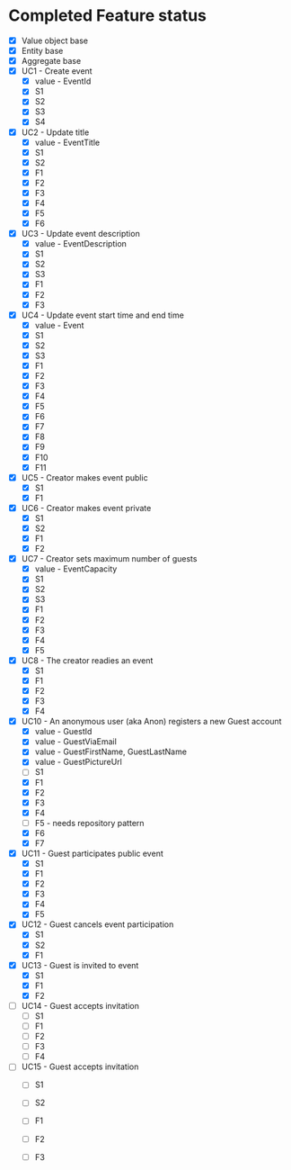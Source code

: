 ﻿# Completed Feature status

* [x] Value object base
* [x] Entity base
* [x] Aggregate base
* [x] UC1 - Create event
    - [x] value - EventId
    - [x] S1
    - [x] S2
    - [x] S3
    - [x] S4
* [x] UC2 - Update title
    - [x] value - EventTitle
    - [x] S1
    - [x] S2
    - [x] F1
    - [x] F2
    - [x] F3
    - [x] F4
    - [x] F5
    - [x] F6
* [x] UC3 - Update event description
    - [x] value - EventDescription
    - [x] S1
    - [x] S2
    - [x] S3
    - [x] F1
    - [x] F2
    - [x] F3
* [x] UC4 - Update event start time and end time
    - [x] value - Event
    - [x] S1
    - [x] S2
    - [x] S3
    - [x] F1
    - [x] F2
    - [x] F3
    - [x] F4
    - [x] F5
    - [x] F6
    - [x] F7
    - [x] F8
    - [x] F9
    - [x] F10
    - [x] F11
* [x] UC5 - Creator makes event public
    - [x] S1
    - [x] F1
* [x] UC6 - Creator makes event private
    - [x] S1
    - [x] S2
    - [x] F1
    - [x] F2
* [x] UC7 - Creator sets maximum number of guests
    - [x] value - EventCapacity
    - [x] S1
    - [x] S2
    - [x] S3
    - [x] F1
    - [x] F2
    - [x] F3
    - [x] F4
    - [x] F5
* [x] UC8 - The creator readies an event
    - [x] S1
    - [x] F1
    - [x] F2
    - [x] F3
    - [x] F4
* [x] UC10 - An anonymous user (aka Anon) registers a new Guest account
    - [x] value - GuestId
    - [x] value - GuestViaEmail
    - [x] value - GuestFirstName, GuestLastName
    - [x] value - GuestPictureUrl
    - [ ] S1
    - [x] F1
    - [x] F2
    - [x] F3
    - [x] F4
    - [ ] F5 - needs repository pattern
    - [x] F6
    - [x] F7
* [x] UC11 - Guest participates public event
    - [x] S1
    - [x] F1
    - [x] F2
    - [x] F3
    - [x] F4
    - [x] F5
* [x] UC12 - Guest cancels event participation
    - [X] S1
    - [x] S2
    - [x] F1
* [x] UC13 - Guest is invited to event
    - [x] S1
    - [x] F1
    - [x] F2
* [ ] UC14 - Guest accepts invitation
    - [ ] S1
    - [ ] F1
    - [ ] F2
    - [ ] F3
    - [ ] F4
* [ ] UC15 - Guest accepts invitation
    - [ ] S1
    - [ ] S2
    - [ ] F1
    - [ ] F2
    - [ ] F3




